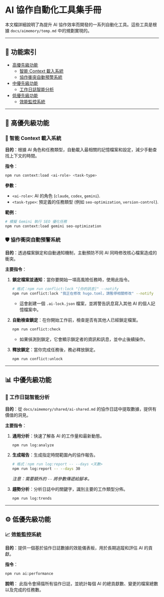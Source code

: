 # AI 協作自動化工具集手冊

本文檔詳細說明了為提升 AI 協作效率而開發的一系列自動化工具。這些工具是根據 `docs/aimemory/temp.md` 中的規劃實現的。

---

## 📖 功能索引

- [高優先級功能](#-高優先級功能)
  - [智能 Context 載入系統](#-智能-context-載入系統)
  - [協作衝突自動預警系統](#-協作衝突自動預警系統)
- [中優先級功能](#-中優先級功能)
  - [工作日誌智能分析](#-工作日誌智能分析)
- [低優先級功能](#-低優先級功能)
  - [效能監控系統](#-效能監控系統)

---

## 🚀 高優先級功能

### 🧠 智能 Context 載入系統

**目的**：根據 AI 角色和任務類型，自動載入最相關的記憶檔案和設定，減少手動查找上下文的時間。

**指令**：
```bash
npm run context:load <ai-role> <task-type>
```

**參數**：
- `<ai-role>`: AI 的角色 (`claude`, `codex`, `gemini`).
- `<task-type>`: 預定義的任務類型 (例如 `seo-optimization`, `version-control`).

**範例**：
```bash
# 模擬 Gemini 執行 SEO 優化任務
npm run context:load gemini seo-optimization
```

### 🛡️ 協作衝突自動預警系統

**目的**：透過檔案鎖定和自動通知機制，主動預防不同 AI 同時修改核心檔案造成的衝突。

**主要指令**：

1.  **鎖定檔案並通知**：當你要開始一項高風險任務時，使用此指令。
    ```bash
    # 格式：npm run conflict:lock "[你的訊息]" --notify
    npm run conflict:lock "我正在修改 hugo.toml，請暫停相關修改" --notify
    ```
    - 這會創建一個 `.ai-lock.json` 檔案，並將警告訊息寫入其他 AI 的個人記憶檔案中。

2.  **自動檢查鎖定**：在你開始工作前，檢查是否有其他人已經鎖定檔案。
    ```bash
    npm run conflict:check
    ```
    - 如果偵測到鎖定，它會顯示鎖定者的資訊和訊息，並中止後續操作。

3.  **釋放鎖定**：當你完成任務後，務必釋放鎖定。
    ```bash
    npm run conflict:unlock
    ```

---

## 📊 中優先級功能

### 📝 工作日誌智能分析

**目的**：從 `docs/aimemory/shared/ai-shared.md` 的協作日誌中提取數據，提供有價值的洞見。

**主要指令**：

1.  **通用分析**：快速了解各 AI 的工作量和最新動態。
    ```bash
    npm run log:analyze
    ```

2.  **生成報告**：生成指定時間範圍內的協作報告。
    ```bash
    # 格式：npm run log:report -- --days <天數>
    npm run log:report -- --days 30
    ```
    *注意：需要額外的 `--` 將參數傳遞給腳本。*

3.  **趨勢分析**：分析日誌中的關鍵字，識別主要的工作類型分佈。
    ```bash
    npm run log:trends
    ```

---

## ⚙️ 低優先級功能

### 📈 效能監控系統

**目的**：提供一個基於協作日誌數據的效能儀表板，用於長期追蹤和評估 AI 的貢獻。

**指令**：
```bash
npm run ai:performance
```

**說明**：
此指令會掃描所有協作日誌，並統計每個 AI 的總貢獻數、變更的檔案總數以及完成的任務數。
